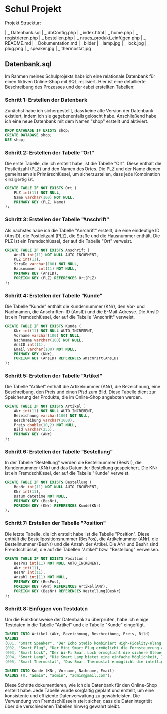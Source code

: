 # Schul Projekt

Projekt Strucktur:

| _ Datenbank.sql
| _ dbConfig.php
| _ index.html
| _ home.php
| _ registrieren.php
| _ bestellen.php
| _ neues_produkt_einfügen.php
| _ README.md
| _ Dokumentation.md
| _ bilder
      | _ lamp.jpg
      | _ lock.jpg
      | _ plug.png
      | _ speaker.jpg
      | _ thermostat.jpg




## Datenbank.sql

Im Rahmen meines Schulprojekts habe ich eine relationale Datenbank für einen fiktiven Online-Shop mit SQL realisiert. Hier ist eine detaillierte Beschreibung des Prozesses und der dabei erstellten Tabellen:

### Schritt 1: Erstellen der Datenbank

Zunächst habe ich sichergestellt, dass keine alte Version der Datenbank existiert, indem ich sie gegebenenfalls gelöscht habe. Anschließend habe ich eine neue Datenbank mit dem Namen "shop" erstellt und aktiviert.

```sql
DROP DATABASE IF EXISTS shop;
CREATE DATABASE shop;
USE shop;
```

### Schritt 2: Erstellen der Tabelle "Ort"

Die erste Tabelle, die ich erstellt habe, ist die Tabelle "Ort". Diese enthält die Postleitzahl (PLZ) und den Namen des Ortes. Die PLZ und der Name dienen gemeinsam als Primärschlüssel, um sicherzustellen, dass jede Kombination einzigartig ist.

```sql
CREATE TABLE IF NOT EXISTS Ort (
    PLZ int(11) NOT NULL,
    Name varchar(100) NOT NULL,
    PRIMARY KEY (PLZ, Name)
);
```

### Schritt 3: Erstellen der Tabelle "Anschrift"

Als nächstes habe ich die Tabelle "Anschrift" erstellt, die eine eindeutige ID (AnsID), die Postleitzahl (PLZ), die Straße und die Hausnummer enthält. Die PLZ ist ein Fremdschlüssel, der auf die Tabelle "Ort" verweist.

```sql
CREATE TABLE IF NOT EXISTS Anschrift (
    AnsID int(11) NOT NULL AUTO_INCREMENT,
    PLZ int(11),
    Straße varchar(100) NOT NULL,
    Hausnummer int(11) NOT NULL,
    PRIMARY KEY (AnsID),
    FOREIGN KEY (PLZ) REFERENCES Ort(PLZ)
);
```

### Schritt 4: Erstellen der Tabelle "Kunde"

Die Tabelle "Kunde" enthält die Kundennummer (KNr), den Vor- und Nachnamen, die Anschriften-ID (AnsID) und die E-Mail-Adresse. Die AnsID ist ein Fremdschlüssel, der auf die Tabelle "Anschrift" verweist.

```sql
CREATE TABLE IF NOT EXISTS Kunde (
    KNr int(11) NOT NULL AUTO_INCREMENT,
    Vorname varchar(100) NOT NULL,
    Nachname varchar(100) NOT NULL,
    AnsID int(11),
    Email varchar(100) NOT NULL,
    PRIMARY KEY (KNr),
    FOREIGN KEY (AnsID) REFERENCES Anschrift(AnsID)
);
```

### Schritt 5: Erstellen der Tabelle "Artikel"

Die Tabelle "Artikel" enthält die Artikelnummer (ANr), die Bezeichnung, eine Beschreibung, den Preis und einen Pfad zum Bild. Diese Tabelle dient zur Speicherung der Produkte, die im Online-Shop angeboten werden.

```sql
CREATE TABLE IF NOT EXISTS Artikel (
    ANr int(11) NOT NULL AUTO_INCREMENT,
    Bezeichnung varchar(100) NOT NULL,
    Beschreibung varchar(1000),
    Preis double(10,2) NOT NULL,
    Bild varchar(255),
    PRIMARY KEY (ANr)
);
```

### Schritt 6: Erstellen der Tabelle "Bestellung"

In der Tabelle "Bestellung" werden die Bestellnummer (BesNr), die Kundennummer (KNr) und das Datum der Bestellung gespeichert. Die KNr ist ein Fremdschlüssel, der auf die Tabelle "Kunde" verweist.

```sql
CREATE TABLE IF NOT EXISTS Bestellung (
    BesNr int(11) NOT NULL AUTO_INCREMENT,
    KNr int(11),
    Datum datetime NOT NULL,
    PRIMARY KEY (BesNr),
    FOREIGN KEY (KNr) REFERENCES Kunde(KNr)
);
```

### Schritt 7: Erstellen der Tabelle "Position"

Die letzte Tabelle, die ich erstellt habe, ist die Tabelle "Position". Diese enthält die Bestellpositionsnummer (BesPos), die Artikelnummer (ANr), die Bestellnummer (BesNr) und die Anzahl der Artikel. Die ANr und BesNr sind Fremdschlüssel, die auf die Tabellen "Artikel" bzw. "Bestellung" verweisen.

```sql
CREATE TABLE IF NOT EXISTS Position (
    BesPos int(11) NOT NULL AUTO_INCREMENT,
    ANr int(11),
    BesNr int(11),
    Anzahl int(11) NOT NULL,
    PRIMARY KEY (BesPos),
    FOREIGN KEY (ANr) REFERENCES Artikel(ANr),
    FOREIGN KEY (BesNr) REFERENCES Bestellung(BesNr)
);
```

### Schritt 8: Einfügen von Testdaten

Um die Funktionsweise der Datenbank zu überprüfen, habe ich einige Testdaten in die Tabelle "Artikel" und die Tabelle "Kunde" eingefügt.

```sql
INSERT INTO Artikel (ANr, Bezeichnung, Beschreibung, Preis, Bild)
VALUES 
(001, "Smart Speaker", "Der Echo Studio kombiniert High-Fidelity-Klang mit den Funktionen von verschiedenen Sprachsteuerungen. Mit seinem 3D-Klangsystem füllt er den Raum mit beeindruckendem Sound. Dank der Sprachsteuerung können Benutzer per Sprachbefehl Musik abspielen, Fragen stellen und Smart-Home-Geräte steuern. Der Echo Studio passt sich automatisch an die Raumakustik an und bietet so stets optimalen Klang. Ideal für Audiophile und Smart-Home-Enthusiasten.", 49.99, "../bilder/speaker.jpg"),
(002, "Smart Plug", "Der Mini Smart Plug ermöglicht die Fernsteuerung angeschlossener Geräte über das Internet. Mit der zugehörigen App können Sie Geräte ein- und ausschalten, Zeitpläne erstellen und den Energieverbrauch überwachen.",33.13, "../bilder/plug.png"),
(003, "Smart Lock", "Der Wi-Fi Smart Lock ermöglicht die sichere Steuerung Ihrer Tür von überall aus über das Internet. Mit der zugehörigen App können Sie die Tür verriegeln und entriegeln, virtuelle Schlüssel verwalten und Aktivitätsprotokolle überprüfen.", 159.99, "../bilder/lock.jpg"),
(004, "Smart Lamp", "Die Smart Lamp bietet eine einfache Möglichkeit, Ihre Beleuchtung zu automatisieren und zu steuern. Über die Philips Hue-App können Sie die Lampe ein- und ausschalten, Helligkeit und Farbtemperatur anpassen sowie Zeitpläne festlegen.", 14.99, "../bilder/lamp.jpg"),
(005, "Smart Thermostat", "Das Smart Thermostat ermöglicht die intelligente Steuerung Ihrer Heizung und Kühlung von überall aus über das Internet. Mit der zugehörigen App können Sie die Temperatur einstellen, Zeitpläne programmieren und Energieverbrauchsberichte anzeigen.", 39.99, "../bilder/thermostat.jpg");

INSERT INTO Kunde (KNr, Vorname, Nachname, Email)
VALUES (0, "admin", "admin", "admin@gmail.com");
```

Diese Schritte dokumentieren, wie ich die Datenbank für den Online-Shop erstellt habe. Jede Tabelle wurde sorgfältig geplant und erstellt, um eine konsistente und effiziente Datenverwaltung zu gewährleisten. Die Verwendung von Fremdschlüsseln stellt sicher, dass die Datenintegrität über die verschiedenen Tabellen hinweg gewahrt bleibt.